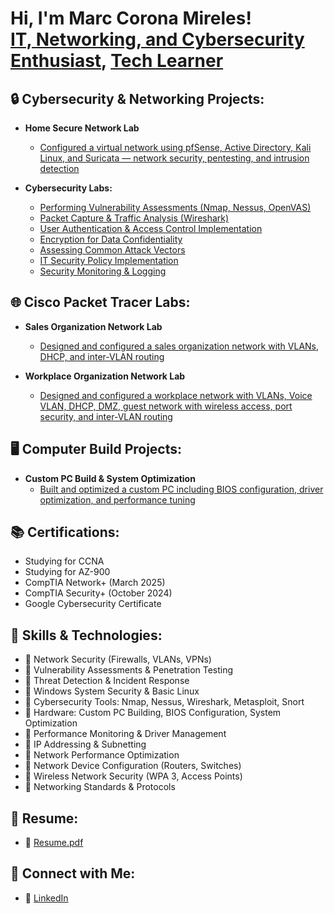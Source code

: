 <h1>Hi, I'm Marc Corona Mireles! <br/><a href="https://github.com/perseusmytho">IT, Networking, and Cybersecurity Enthusiast</a>, <a href="https://www.linkedin.com/in/marc-corona-mireles"> <a href="https://YOUR_WEBSITE_OR_PROJECT">Tech Learner</a></h1>

<h2>🔒 Cybersecurity & Networking Projects:</h2>

- <b>Home Secure Network Lab</b>
  - [Configured a virtual network using pfSense, Active Directory, Kali Linux, and Suricata — network security, pentesting, and intrusion detection](https://github.com/perseusmytho/home-security-lab)

- <b>Cybersecurity Labs:</b>
  - [Performing Vulnerability Assessments (Nmap, Nessus, OpenVAS)](https://github.com/perseusmytho/vulnerability-assessment-lab)
  - [Packet Capture & Traffic Analysis (Wireshark)](https://github.com/perseusmytho/packet-capture-traffic-analysis)
  - [User Authentication & Access Control Implementation](https://github.com/perseusmytho/user-authentication-access-control)
  - [Encryption for Data Confidentiality](https://github.com/perseusmytho/encryption-data-confidentiality)
  - [Assessing Common Attack Vectors](https://github.com/perseusmytho/assessing-attack-vectors)
  - [IT Security Policy Implementation](https://github.com/perseusmytho/security-policy-implementation)
  - [Security Monitoring & Logging](https://github.com/perseusmytho/security-monitoring-logging)

<h2>🌐 Cisco Packet Tracer Labs:</h2>

- <b>Sales Organization Network Lab</b>
  - [Designed and configured a sales organization network with VLANs, DHCP, and inter-VLAN routing](https://github.com/perseusmytho/sales-org-network-lab)

- <b>Workplace Organization Network Lab</b>
  - [Designed and configured a workplace network with VLANs, Voice VLAN, DHCP, DMZ, guest network with wireless access, port security, and inter-VLAN routing](https://github.com/perseusmytho/workplace-org-network-lab)

<h2>🖥️ Computer Build Projects:</h2>

- <b>Custom PC Build & System Optimization</b>
  - [Built and optimized a custom PC including BIOS configuration, driver optimization, and performance tuning](https://github.com/perseusmytho/custom-pc-build-optimization)

<h2>📚 Certifications:</h2>

- Studying for CCNA
- Studying for AZ-900
- CompTIA Network+ (March 2025)
- CompTIA Security+ (October 2024)
- Google Cybersecurity Certificate

<h2> 🎯 Skills & Technologies:</h2>

- 🔹 Network Security (Firewalls, VLANs, VPNs)
- 🔹 Vulnerability Assessments & Penetration Testing
- 🔹 Threat Detection & Incident Response
- 🔹 Windows System Security & Basic Linux
- 🔹 Cybersecurity Tools: Nmap, Nessus, Wireshark, Metasploit, Snort
- 🔹 Hardware: Custom PC Building, BIOS Configuration, System Optimization
- 🔹 Performance Monitoring & Driver Management
- 🔹 IP Addressing & Subnetting
- 🔹 Network Performance Optimization
- 🔹 Network Device Configuration (Routers, Switches)
- 🔹 Wireless Network Security (WPA 3, Access Points)
- 🔹 Networking Standards & Protocols 

<h2>📄 Resume:</h2>

- 📜 [Resume.pdf](https://github.com/user-attachments/files/19764340/Resume.pdf)

<h2> 🤝 Connect with Me:</h2>

- 💼 [LinkedIn](https://www.linkedin.com/in/marc-corona-mireles)
